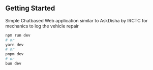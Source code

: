  
## Getting Started

Simple Chatbased Web application similar to AskDisha by IRCTC for mechanics to log the vehicle repair

```bash
npm run dev
# or
yarn dev
# or
pnpm dev
# or
bun dev
```
